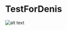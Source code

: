 # TestForDenis
![alt text](https://img.freepik.com/free-photo/adorable-looking-kitten-with-yarn_23-2150886292.jpg)
